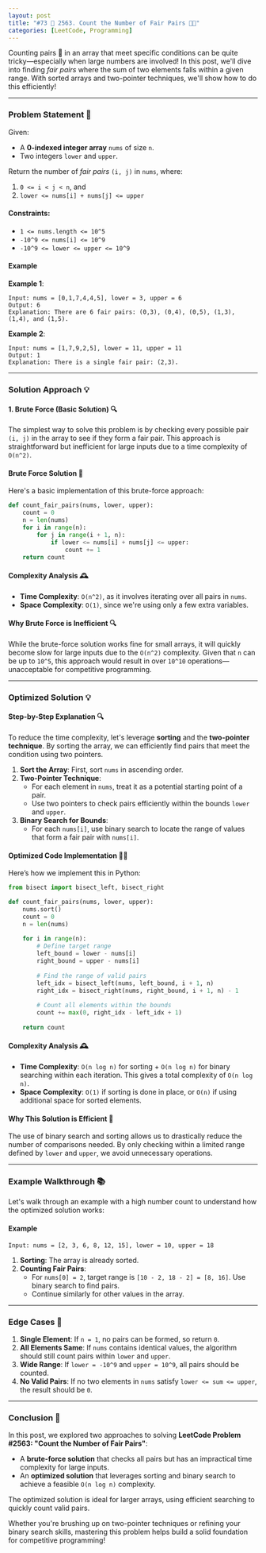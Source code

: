 ```yaml
---
layout: post  
title: "#73 🧮 2563. Count the Number of Fair Pairs 🧠🚀"  
categories: [LeetCode, Programming]  
---
```


Counting pairs 🧮 in an array that meet specific conditions can be quite tricky—especially when large numbers are involved! In this post, we'll dive into finding *fair pairs* where the sum of two elements falls within a given range. With sorted arrays and two-pointer techniques, we'll show how to do this efficiently!

---

### Problem Statement 📝

Given:
- A **0-indexed integer array** `nums` of size `n`.
- Two integers `lower` and `upper`.

Return the number of *fair pairs* `(i, j)` in `nums`, where:
1. `0 <= i < j < n`, and
2. `lower <= nums[i] + nums[j] <= upper`

#### Constraints:
- `1 <= nums.length <= 10^5`
- `-10^9 <= nums[i] <= 10^9`
- `-10^9 <= lower <= upper <= 10^9`

#### Example

**Example 1**:
```plaintext
Input: nums = [0,1,7,4,4,5], lower = 3, upper = 6
Output: 6
Explanation: There are 6 fair pairs: (0,3), (0,4), (0,5), (1,3), (1,4), and (1,5).
```

**Example 2**:
```plaintext
Input: nums = [1,7,9,2,5], lower = 11, upper = 11
Output: 1
Explanation: There is a single fair pair: (2,3).
```

---

### Solution Approach 💡

#### 1. Brute Force (Basic Solution) 🔍

The simplest way to solve this problem is by checking every possible pair `(i, j)` in the array to see if they form a fair pair. This approach is straightforward but inefficient for large inputs due to a time complexity of `O(n^2)`.

#### Brute Force Solution 🔧
Here's a basic implementation of this brute-force approach:

```python
def count_fair_pairs(nums, lower, upper):
    count = 0
    n = len(nums)
    for i in range(n):
        for j in range(i + 1, n):
            if lower <= nums[i] + nums[j] <= upper:
                count += 1
    return count
```

#### Complexity Analysis 🕰️
- **Time Complexity**: `O(n^2)`, as it involves iterating over all pairs in `nums`.
- **Space Complexity**: `O(1)`, since we're using only a few extra variables.

#### Why Brute Force is Inefficient 🔍
While the brute-force solution works fine for small arrays, it will quickly become slow for large inputs due to the `O(n^2)` complexity. Given that `n` can be up to `10^5`, this approach would result in over `10^10` operations—unacceptable for competitive programming.

---

### Optimized Solution 💡

#### Step-by-Step Explanation 🔍

To reduce the time complexity, let's leverage **sorting** and the **two-pointer technique**. By sorting the array, we can efficiently find pairs that meet the condition using two pointers.

1. **Sort the Array**: First, sort `nums` in ascending order.
2. **Two-Pointer Technique**:
   - For each element in `nums`, treat it as a potential starting point of a pair.
   - Use two pointers to check pairs efficiently within the bounds `lower` and `upper`.
3. **Binary Search for Bounds**:
   - For each `nums[i]`, use binary search to locate the range of values that form a fair pair with `nums[i]`.

#### Optimized Code Implementation 🧑‍💻

Here’s how we implement this in Python:

```python
from bisect import bisect_left, bisect_right

def count_fair_pairs(nums, lower, upper):
    nums.sort()
    count = 0
    n = len(nums)
    
    for i in range(n):
        # Define target range
        left_bound = lower - nums[i]
        right_bound = upper - nums[i]
        
        # Find the range of valid pairs
        left_idx = bisect_left(nums, left_bound, i + 1, n)
        right_idx = bisect_right(nums, right_bound, i + 1, n) - 1
        
        # Count all elements within the bounds
        count += max(0, right_idx - left_idx + 1)
        
    return count
```

#### Complexity Analysis 🕰️

- **Time Complexity**: `O(n log n)` for sorting + `O(n log n)` for binary searching within each iteration. This gives a total complexity of `O(n log n)`.
- **Space Complexity**: `O(1)` if sorting is done in place, or `O(n)` if using additional space for sorted elements.

#### Why This Solution is Efficient 🌟

The use of binary search and sorting allows us to drastically reduce the number of comparisons needed. By only checking within a limited range defined by `lower` and `upper`, we avoid unnecessary operations.

---

### Example Walkthrough 📚

Let's walk through an example with a high number count to understand how the optimized solution works:

#### Example
```plaintext
Input: nums = [2, 3, 6, 8, 12, 15], lower = 10, upper = 18
```

1. **Sorting**: The array is already sorted.
2. **Counting Fair Pairs**:
   - For `nums[0] = 2`, target range is `[10 - 2, 18 - 2] = [8, 16]`. Use binary search to find pairs.
   - Continue similarly for other values in the array.

---

### Edge Cases 🧪

1. **Single Element**: If `n = 1`, no pairs can be formed, so return `0`.
2. **All Elements Same**: If `nums` contains identical values, the algorithm should still count pairs within `lower` and `upper`.
3. **Wide Range**: If `lower = -10^9` and `upper = 10^9`, all pairs should be counted.
4. **No Valid Pairs**: If no two elements in `nums` satisfy `lower <= sum <= upper`, the result should be `0`.

---

### Conclusion 🎉

In this post, we explored two approaches to solving **LeetCode Problem #2563: "Count the Number of Fair Pairs"**:
- A **brute-force solution** that checks all pairs but has an impractical time complexity for large inputs.
- An **optimized solution** that leverages sorting and binary search to achieve a feasible `O(n log n)` complexity.

The optimized solution is ideal for larger arrays, using efficient searching to quickly count valid pairs.

Whether you're brushing up on two-pointer techniques or refining your binary search skills, mastering this problem helps build a solid foundation for competitive programming!
